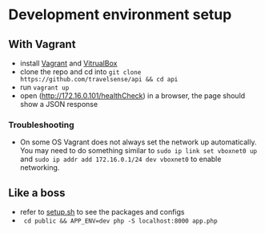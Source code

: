 # Development environment setup
## With Vagrant
* install [Vagrant](https://www.vagrantup.com/) and [VitrualBox](https://www.virtualbox.org)
* clone the repo and cd into ```git clone https://github.com/travelsense/api && cd api```
* run ```vagrant up```
* open (http://172.16.0.101/healthCheck) in a browser, the page should show a JSON response

### Troubleshooting
* On some OS Vagrant does not always set the network up automatically. You may need to do something similar to `sudo ip link set vboxnet0 up` and `sudo ip addr add 172.16.0.1/24 dev vboxnet0` to enable networking.


## Like a boss 
* refer to [setup.sh](provision/setup.sh) to see the packages and configs
* ``` cd public && APP_ENV=dev php -S localhost:8000 app.php```
